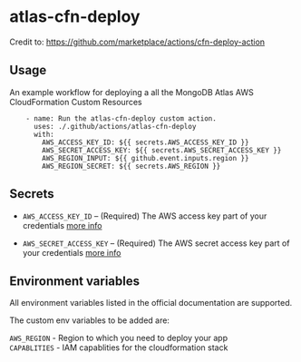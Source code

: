 # atlas-cfn-deploy

Credit to: https://github.com/marketplace/actions/cfn-deploy-action 

## Usage

An example workflow for deploying a all the MongoDB Atlas AWS CloudFormation Custom Resources

```
    - name: Run the atlas-cfn-deploy custom action.
      uses: ./.github/actions/atlas-cfn-deploy
      with:
        AWS_ACCESS_KEY_ID: ${{ secrets.AWS_ACCESS_KEY_ID }}
        AWS_SECRET_ACCESS_KEY: ${{ secrets.AWS_SECRET_ACCESS_KEY }}
        AWS_REGION_INPUT: ${{ github.event.inputs.region }}
        AWS_REGION_SECRET: ${{ secrets.AWS_REGION }}

```

## Secrets

 - `AWS_ACCESS_KEY_ID` – (Required) The AWS access key part of your credentials [more info](https://help.github.com/en/actions/automating-your-workflow-with-github-actions/creating-and-using-encrypted-secrets)
 
 - `AWS_SECRET_ACCESS_KEY` – (Required) The AWS secret access key part of your credentials [more info](https://help.github.com/en/actions/automating-your-workflow-with-github-actions/creating-and-using-encrypted-secrets)

## Environment variables

All environment variables listed in the official documentation are supported.

The custom env variables to be added are:

`AWS_REGION` - Region to which you need to deploy your app<br>
`CAPABLITIES` - IAM capablities for the cloudformation stack<br>

